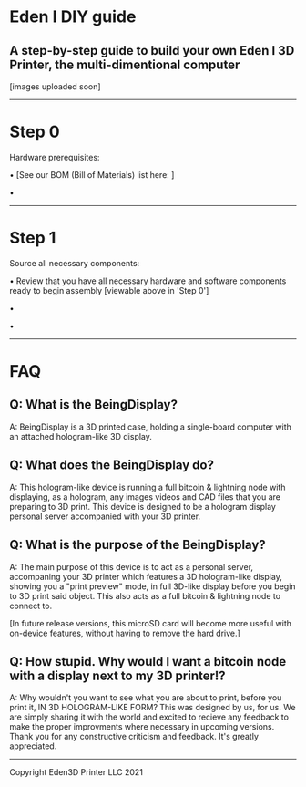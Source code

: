 # Eden I DIY guide
A step-by-step guide to build your own Eden I 3D Printer, the multi-dimentional computer
------
[images uploaded soon]

------
# Step 0
Hardware prerequisites:

• [See our BOM (Bill of Materials) list here: ]

• 

------
# Step 1
Source all necessary components:

• Review that you have all necessary hardware and software components ready to begin assembly [viewable above in 'Step 0']

• 

• 





-----------------------------------------------
# FAQ
Q: What is the BeingDisplay?
---
A: BeingDisplay is a 3D printed case, holding a single-board computer with an attached hologram-like 3D display.

Q: What does the BeingDisplay do?
---
A: This hologram-like device is running a full bitcoin & lightning node with displaying, as a hologram, any images videos and CAD files that you are preparing to 3D print. This device is designed to be a hologram display personal server accompanied with your 3D printer.

Q: What is the purpose of the BeingDisplay?
---
A: The main purpose of this device is to act as a personal server, accompaning your 3D printer which features a 3D hologram-like display, showing you a "print preview" mode, in full 3D-like display before you begin to 3D print said object. This also acts as a full bitcoin & lightning node to connect to. 

[In future release versions, this microSD card will become more useful with on-device features, without having to remove the hard drive.]

Q: How stupid. Why would I want a bitcoin node with a display next to my 3D printer!?
---
A: Why wouldn't you want to see what you are about to print, before you print it, IN 3D HOLOGRAM-LIKE FORM? This was designed by us, for us. We are simply sharing it with the world and excited to recieve any feedback to make the proper improvments where necessary in upcoming versions.  Thank you for any constructive criticism and feedback. It's greatly appreciated. 



---------------------------------------------------------





Copyright Eden3D Printer LLC 2021

